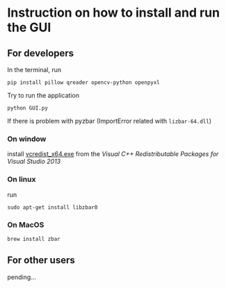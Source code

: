# Instruction on how to install and run the GUI
## For developers

In the terminal, run
```
pip install pillow qreader opencv-python openpyxl
```

Try to run the application
```
python GUI.py
```

If there is problem with pyzbar (ImportError related with `lizbar-64.dll`)  
### On window
install [vcredist_x64.exe](https://www.microsoft.com/en-gb/download/details.aspx?id=40784) from the _Visual C++ Redistributable Packages for Visual Studio 2013_  

### On linux
run 
```
sudo apt-get install libzbar0
```

### On MacOS
```
brew install zbar
```

## For other users
pending...